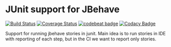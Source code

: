 # JUnit support for JBehave
[![Build Status](https://travis-ci.org/jbehave-support/jbehave-junit-support.svg?branch=master)](https://travis-ci.org/jbehave-support/jbehave-junit-support)
[![Coverage Status](https://coveralls.io/repos/github/jbehave-support/jbehave-junit-support/badge.svg?branch=master)](https://coveralls.io/github/jbehave-support/jbehave-junit-support?branch=master)
[![codebeat badge](https://codebeat.co/badges/adbb13e0-c146-4f58-847b-c1db713efbb7)](https://codebeat.co/projects/github-com-jbehavesupport-jbehave-junit-support-master)
[![Codacy Badge](https://api.codacy.com/project/badge/Grade/c8ccfdab225040f1ae25e128fab9ba4b)](https://www.codacy.com/app/mbocek/jbehave-junit-support?utm_source=github.com&amp;utm_medium=referral&amp;utm_content=jbehavesupport/jbehave-junit-support&amp;utm_campaign=Badge_Grade)

Support for running jbehave stories in junit. Main idea is to run stories in IDE with reporting of each step, but in the CI we want to report only stories.

